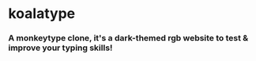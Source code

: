 # koalatype
### A monkeytype clone, it's a dark-themed rgb website to test & improve your typing skills!
